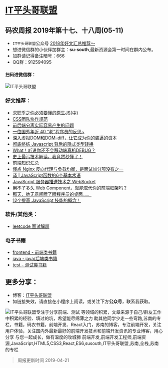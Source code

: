 
# [IT平头哥联盟](https://susouth.com/ "@IT·平头哥联盟，码农书籍，苏南的专栏")

##  码农周报 2019年第十七、十八周(05-11)

+ `IT平头哥联盟`公众号 [2018年好文汇总推荐～](https://mp.weixin.qq.com/s/-BA4X3ScSSpsZRrUCyTuBw)
+ 想进微信群的小伙伴加群主：**su-south**,最新资源会第一时间在群内公布。
+ 加群请记得备注暗号：666 
+ QQ群：912594095 
#### 扫码进微信群：
![IT平头哥联盟](https://user-images.githubusercontent.com/18324563/55072435-11916a00-50c6-11e9-86ff-b906d7040c2d.png)

### 好文推荐：
+ [求职季之你必须要懂的原生JS(中)](https://mp.weixin.qq.com/s/ggxzl4bsn49lyBW4-gniDQ)
+ [CSS团队协作规范](https://segmentfault.com/a/1190000019092498)
+ [前后端分离实际容易产生的问题](https://mp.weixin.qq.com/s/H-uN-h4qOkcMM_5eo2utVQ)
+ [一位国外年近 40 “老”程序员的反思~](https://mp.weixin.qq.com/s/u-Wo_IhP6gLxAL3gMgye0Q)
+ [深入虚拟DOM和DOM-diff，让它成为你的装逼的资本](https://mp.weixin.qq.com/s/o-MNIFHJ5jvcrW1uOoj7dg)
+ [彻底终结 Javascript 背后的隐式类型转换](https://mp.weixin.qq.com/s/GkuQYpZpTXlNcIn0ZNajnw)
+ [What！听说你还不会移动端真机DEBUG？](https://mp.weixin.qq.com/s/JRNtxWDpbkxAGYWsgyIp6A)
+ [史上最污技术解读，我竟然秒懂了！](https://mp.weixin.qq.com/s/0Fg3eVBYN2jD-rzULLQZQw)
+ [前端知识汇总](https://segmentfault.com/a/1190000019106831)
+ [懂点 Nginx 反向代理与负载均衡，是面试加分项没有之一](https://mp.weixin.qq.com/s/ZBcDfPz4dvSzVK8ONsKQmg)
+ [译 | JavaScript函数的6个基本术语](https://mp.weixin.qq.com/s/BAiXYTUltUvcJSjwlb1xtA)
+ [JavaScript 服务器推送技术之 WebSocket](https://mp.weixin.qq.com/s/HoEDsf7VXxbR00fxShbeGQ)
+ [用不了多久 Web Component，就能取代你的前端框架吗？](https://mp.weixin.qq.com/s/HWXQ2zmU5jxzCqKLWNN0Ww)
+ [那天，她无意间瞟了眼程序员的桌面。。。](https://mp.weixin.qq.com/s/uJlA8WK7JLW4Pmxzot_PCw)
+ [12个提高 JavaScript 技能的概念！](https://segmentfault.com/a/1190000019101916)


### 软件/其他类：
+ [leetcode 面试解题 ](https://github.com/meibin08/free-programming-books/issues "996.ICU 指的是 “工作 996”， 生病 ICU 。在中国，这是程序员之间的一种自嘲的说法，意思是按照 996 的模式工作，那以后就得进 ICU 了。")


### 电子书籍
+ [frontend - 前端类书籍](../frontend "前端类电子书籍整理")
+ [java - java/后端类书籍](../java "java或后端开发人员电子书籍整理")
+ [test - 测试类书籍](../test "测试人员电子书籍整理")

## 更多分享：
+ 博客：[IT平头哥联盟](https://susouth.com "IT平头哥联盟")
+ 如链接失效，请直接在小程序上阅读，或关注下方**公众号**，联系我获取。

![IT平头哥联盟专注于分享前端、测试 等领域的积累，文章来源于自己/群友工作中积累的经验、填过的坑，希望能尽绵薄之力 助其他同学少走一些弯路,苏南的专栏，书籍，码农书籍，前端开发、React入门，苏南的博客，专注前端开发，关注用户体验，关注国内外最新最好的前端开发技术和前端开发资讯的专业博客，用心分享 与您一起成长，做有温度的攻城狮 前端开发,前端开发工程师,前端资源,JavaScript,HTML5,CSS3,React,ES6,susouth,IT平头哥联盟,苏南,全栈,苏南的专栏](https://user-images.githubusercontent.com/18324563/49295841-ae197600-f4f1-11e8-80c9-53ee54ee1f86.png "IT平头哥联盟")

> 周报更新时间 2019-04-21



